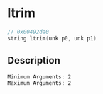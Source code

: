 # ltrim
```c
// 0x00492da0
string ltrim(unk p0, unk p1)
```
## Description
```
Minimum Arguments: 2
Maximum Arguments: 2
```
